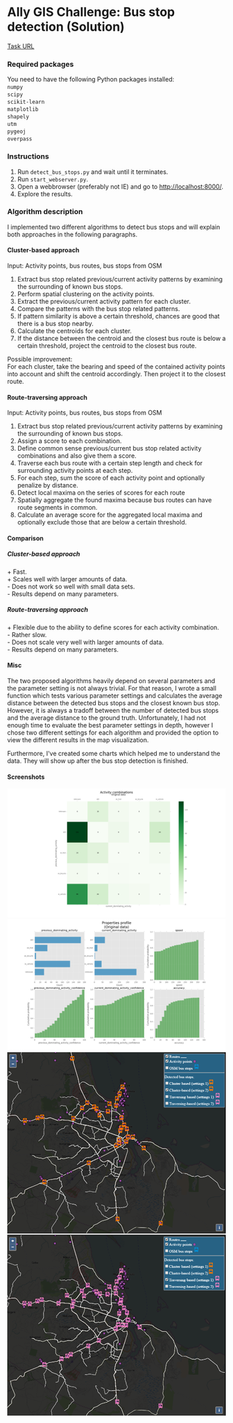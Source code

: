 # Ally GIS Challenge: Bus stop detection (Solution)
[Task URL](https://github.com/allyapp/gis-code-challenge)

### Required packages
You need to have the following Python packages installed: <br/>
`numpy`<br/>
`scipy`<br/>
`scikit-learn`<br/>
`matplotlib`<br/>
`shapely`<br/>
`utm`<br/>
`pygeoj`<br/>
`overpass`<br/>

### Instructions
1. Run `detect_bus_stops.py` and wait until it terminates.
2. Run `start_webserver.py`.
3. Open a webbrowser (preferably not IE) and go to <http://localhost:8000/>.
4. Explore the results.

### Algorithm description
I implemented two different algorithms to detect bus stops and will explain both approaches in the following paragraphs.
#### Cluster-based approach
Input: Activity points, bus routes, bus stops from OSM
<ol>
<li>Extract bus stop related previous/current activity patterns by examining the surrounding of known bus stops.</li>
<li>Perform spatial clustering on the activity points.</li>
<li>Extract the previous/current activity pattern for each cluster.</li>
<li>Compare the patterns with the bus stop related patterns.</li>
<li>If pattern similarity is above a certain threshold, chances are good that there is a bus stop nearby.</li>
<li>Calculate the centroids for each cluster.</li>
<li>If the distance between the centroid and the closest bus route is below a certain threshold, project the centroid to the closest bus route.</li>
</ol>
Possible improvement:<br/>
For each cluster, take the bearing and speed of the contained activity points into account and shift the centroid accordingly. Then project it to the closest route.

#### Route-traversing approach
Input: Activity points, bus routes, bus stops from OSM
<ol>
<li>Extract bus stop related previous/current activity patterns by examining the surrounding of known bus stops.</li>
<li>Assign a score to each combination.</li>
<li>Define common sense previous/current bus stop related activity combinations and also give them a score.</li>
<li>Traverse each bus route with a certain step length and check for surrounding activity points at each step.</li>
<li>For each step, sum the score of each activity point and optionally penalize by distance.</li>
<li>Detect local maxima on the series of scores for each route</li>
<li>Spatially aggregate the found maxima because bus routes can have route segments in common.</li>
<li>Calculate an average score for the aggregated local maxima and optionally exclude those that are below a certain threshold.</li>
</ol>

#### Comparison
##### Cluster-based approach
\+ Fast.<br/>
\+ Scales well with larger amounts of data.<br/>
\- Does not work so well with small data sets.<br/>
\- Results depend on many parameters.<br/>
##### Route-traversing approach
\+ Flexible due to the ability to define scores for each activity combination.<br/>
\- Rather slow.<br/>
\- Does not scale very well with larger amounts of data.<br/>
\- Results depend on many parameters.<br/>
#### Misc
The two proposed algorithms heavily depend on several parameters and the parameter setting is not always trivial. 
For that reason, I wrote a small function which tests various parameter settings and calculates the average distance between the detected bus stops and the closest known bus stop.
However, it is always a tradoff between the number of detected bus stops and the average distance to the ground truth.
Unfortunately, I had not enough time to evaluate the best parameter settings in depth, however I chose two different settings for each algorithm and provided the option to view the different results in the map visualization.

Furthermore, I've created some charts which helped me to understand the data. They will show up after the bus stop detection is finished.

#### Screenshots
![activity matrix](/screenshots/activity_matrix.png?raw=true)
![activity matrix](/screenshots/data_profiling.png?raw=true)
![activity matrix](/screenshots/results1.PNG?raw=true)
![activity matrix](/screenshots/results2.PNG?raw=true)







